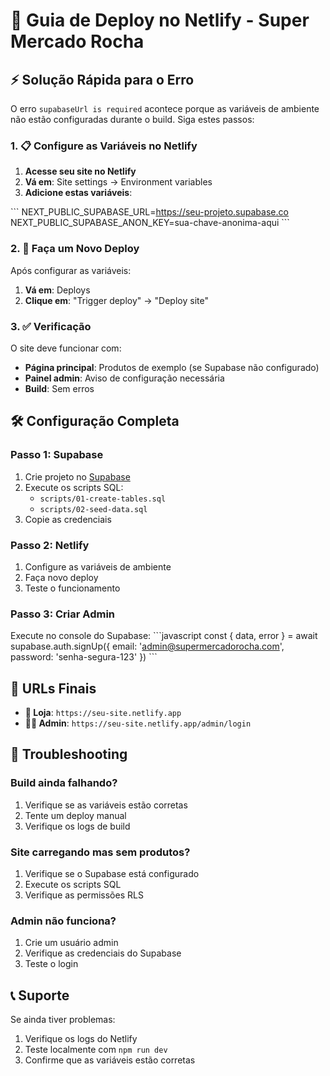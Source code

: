 # 🚀 Guia de Deploy no Netlify - Super Mercado Rocha

## ⚡ Solução Rápida para o Erro

O erro `supabaseUrl is required` acontece porque as variáveis de ambiente não estão configuradas durante o build. Siga estes passos:

### 1. 📋 Configure as Variáveis no Netlify

1. **Acesse seu site no Netlify**
2. **Vá em**: Site settings → Environment variables
3. **Adicione estas variáveis**:

\`\`\`
NEXT_PUBLIC_SUPABASE_URL=https://seu-projeto.supabase.co
NEXT_PUBLIC_SUPABASE_ANON_KEY=sua-chave-anonima-aqui
\`\`\`

### 2. 🔄 Faça um Novo Deploy

Após configurar as variáveis:
1. **Vá em**: Deploys
2. **Clique em**: "Trigger deploy" → "Deploy site"

### 3. ✅ Verificação

O site deve funcionar com:
- **Página principal**: Produtos de exemplo (se Supabase não configurado)
- **Painel admin**: Aviso de configuração necessária
- **Build**: Sem erros

## 🛠️ Configuração Completa

### Passo 1: Supabase
1. Crie projeto no [Supabase](https://supabase.com)
2. Execute os scripts SQL:
   - `scripts/01-create-tables.sql`
   - `scripts/02-seed-data.sql`
3. Copie as credenciais

### Passo 2: Netlify
1. Configure as variáveis de ambiente
2. Faça novo deploy
3. Teste o funcionamento

### Passo 3: Criar Admin
Execute no console do Supabase:
\`\`\`javascript
const { data, error } = await supabase.auth.signUp({
  email: 'admin@supermercadorocha.com',
  password: 'senha-segura-123'
})
\`\`\`

## 🎯 URLs Finais

- **🏪 Loja**: `https://seu-site.netlify.app`
- **👨‍💼 Admin**: `https://seu-site.netlify.app/admin/login`

## 🔧 Troubleshooting

### Build ainda falhando?
1. Verifique se as variáveis estão corretas
2. Tente um deploy manual
3. Verifique os logs de build

### Site carregando mas sem produtos?
1. Verifique se o Supabase está configurado
2. Execute os scripts SQL
3. Verifique as permissões RLS

### Admin não funciona?
1. Crie um usuário admin
2. Verifique as credenciais do Supabase
3. Teste o login

## 📞 Suporte

Se ainda tiver problemas:
1. Verifique os logs do Netlify
2. Teste localmente com `npm run dev`
3. Confirme que as variáveis estão corretas
